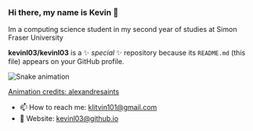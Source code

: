 ### Hi there, my name is Kevin 👋

Im a computing science student in my second year of studies at Simon Fraser University


**kevinl03/kevinl03** is a ✨ _special_ ✨ repository because its `README.md` (this file) appears on your GitHub profile.




![Snake animation](https://github.com/alexandresaints/alexandresaints/blob/output/github-contribution-grid-snake.svg)


[Animation credits: alexandresaints](https://github.com/alexandresaints/alexandresaints/blob/output/github-contribution-grid-snake.svg)

- 📫 How to reach me: klitvin101@gmail.com
- 💬 Website: kevinl03@github.io

